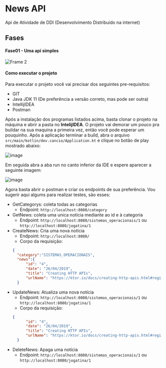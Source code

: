 # News API
Api de Atividade de DDI (Desenvolvimento Distribuido na internet)

## Fases

#### Fase01 - Uma api simples
![Frame 2](https://user-images.githubusercontent.com/13178261/161849199-b8a3a74e-29fd-46e5-b33e-3264dd35b0d1.png)

#### Como executar o projeto

Para executar o projeto você vai precisar dos seguintes pre-requisitos:
- GIT
- Java JDK 11 (De preferência a versão correto, mas pode ser outra)
- IntellijIDEA
- Postman

Após a instalação dos programas listados acima, basta clonar o projeto na máquina e abrir a pasta no **IntelijIDEA**. O projeto vai demorar um pouco pra buildar na sua maquina a primeira vez, então você pode esperar um pouquinho.
Após a aplicação terminar a build, abra o arquivo `src/main/kotlin/dev.cancio/Application.kt` e clique no botão de play mostrado abaixo:

![image](https://user-images.githubusercontent.com/13178261/161887998-fcfa53cd-129a-47c2-b4f9-c1ead8bb0645.png)
 
 Em seguida abra a aba run no canto inferior da IDE e espere aparecer a seguinte imagem:

![image](https://user-images.githubusercontent.com/13178261/161888248-cd3af868-8c39-4996-a3be-9469984258cb.png)

Agora basta abrir o postman e criar os endpoints de sua preferência. Vou sugerir aqui algums para realizar testes, são esses:

- GetCategorys: coleta todas as categorias
  - Endpoint: `http://localhost:8080/category`
- GetNews: coleta uma unica notícia mediante ao id e à categoria
  - Endpoint: `http://localhost:8080/sistemas_operacionais/1` ou `http://localhost:8080/jogatina/1`
- CreateNews: Cria uma nova notícia
  - Endpoint: `http://localhost:8080/`
  - Corpo da requisição:
  ```json
  {
    "category":"SISTEMAS_OPERACIONAIS",
    "news":{
        "id": "4",
        "date": "26/04/2019",
        "title": "Creating HTTP APIs",
        "urlName": "https://ktor.io/docs/creating-http-apis.html#register-customer-routes"
    }
  ```
- UpdateNews: Atualiza uma nova notícia
  - Endpoint: `http://localhost:8080/sistemas_operacionais/1` ou `http://localhost:8080/jogatina/1`
  - Corpo da requisição:
  ```json
  {
        "id": "4",
        "date": "26/04/2019",
        "title": "Creating HTTP APIs",
        "urlName": "https://ktor.io/docs/creating-http-apis.html#register-customer-routes"
    }
  ```
- DeleteNews: Apaga uma notícia
  - Endpoint: `http://localhost:8080/sistemas_operacionais/1` ou `http://localhost:8080/jogatina/1`
